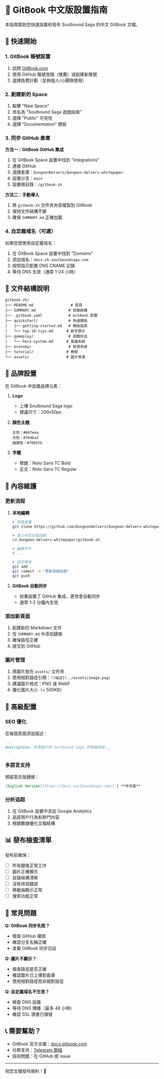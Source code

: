 # 📖 GitBook 中文版設置指南

本指南幫助您快速設置和發布 Soulbound Saga 的中文 GitBook 文檔。

## 🚀 快速開始

### 1. GitBook 賬號設置

1. 訪問 [GitBook.com](https://www.gitbook.com/)
2. 使用 GitHub 賬號登錄（推薦）或創建新賬號
3. 選擇免費計劃（足夠個人/小團隊使用）

### 2. 創建新的 Space

1. 點擊 "New Space"
2. 命名為 "Soulbound Saga 遊戲指南"
3. 選擇 "Public" 可見性
4. 選擇 "Documentation" 模板

### 3. 同步 GitHub 倉庫

**方法一：GitBook GitHub 集成**
1. 在 GitBook Space 設置中找到 "Integrations"
2. 連接 GitHub
3. 選擇倉庫：`DungeonDelvers/dungeon-delvers-whitepaper`
4. 設置分支：`main`
5. 設置根目錄：`/gitbook-zh`

**方法二：手動導入**
1. 將 `gitbook-zh` 文件夾內容複製到 GitBook
2. 保持文件結構不變
3. 確保 `SUMMARY.md` 正確加載

### 4. 自定義域名（可選）

如果您想使用自定義域名：
1. 在 GitBook Space 設置中找到 "Domains"
2. 添加域名：`docs-zh.soulboundsaga.com`
3. 按照指示配置 DNS CNAME 記錄
4. 等待 DNS 生效（通常 1-24 小時）

## 📁 文件結構說明

```
gitbook-zh/
├── README.md                 # 首頁
├── SUMMARY.md               # 目錄結構
├── .gitbook.yaml            # GitBook 配置
├── quickstart/              # 快速開始
│   ├── getting-started.md   # 開始指南
│   └── top-10-tips.md      # 新手提示
├── gameplay/                # 遊戲玩法
│   └── hero-system.md      # 英雄系統
├── economy/                 # 經濟系統
├── tutorial/               # 教程
└── assets/                 # 圖片資源
```

## 🎨 品牌設置

在 GitBook 中設置品牌元素：

1. **Logo**
   - 上傳 Soulbound Saga logo
   - 建議尺寸：200x50px

2. **顏色主題**
   ```
   主色：#667eea
   次色：#764ba2
   強調色：#f093fb
   ```

3. **字體**
   - 標題：Noto Sans TC Bold
   - 正文：Noto Sans TC Regular

## 📝 內容維護

### 更新流程

1. **本地編輯**
   ```bash
   # 克隆倉庫
   git clone https://github.com/DungeonDelvers/dungeon-delvers-whitepaper.git
   
   # 進入中文文檔目錄
   cd dungeon-delvers-whitepaper/gitbook-zh
   
   # 編輯文件
   # ...
   
   # 提交更改
   git add .
   git commit -m "更新遊戲指南"
   git push
   ```

2. **GitBook 自動同步**
   - 如果設置了 GitHub 集成，更改會自動同步
   - 通常 1-2 分鐘內生效

### 添加新頁面

1. 創建新的 Markdown 文件
2. 在 `SUMMARY.md` 中添加鏈接
3. 確保路徑正確
4. 提交到 GitHub

### 圖片管理

1. 將圖片放在 `assets/` 文件夾
2. 使用相對路徑引用：`![描述](../assets/image.png)`
3. 建議圖片格式：PNG 或 WebP
4. 優化圖片大小（< 500KB）

## 🔧 高級配置

### SEO 優化

在每個頁面添加描述：
```markdown
---
description: 本頁面介紹 Soulbound Saga 的英雄系統...
---
```

### 多語言支持

預留英文版鏈接：
```markdown
[English Version](https://docs.soulboundsaga.com/) | **中文版**
```

### 分析追踪

1. 在 GitBook 設置中添加 Google Analytics
2. 追踪用戶行為和熱門內容
3. 根據數據優化文檔結構

## 📊 發布檢查清單

發布前確保：

- [ ] 所有鏈接正常工作
- [ ] 圖片正確顯示
- [ ] 目錄結構清晰
- [ ] 沒有拼寫錯誤
- [ ] 移動端顯示正常
- [ ] 搜索功能正常

## 🚨 常見問題

**Q: GitBook 同步失敗？**
- 檢查 GitHub 權限
- 確認分支名稱正確
- 查看 GitBook 同步日誌

**Q: 圖片不顯示？**
- 檢查路徑是否正確
- 確認圖片已上傳到倉庫
- 使用相對路徑而非絕對路徑

**Q: 自定義域名不生效？**
- 檢查 DNS 設置
- 等待 DNS 傳播（最多 48 小時）
- 確認 SSL 證書已頒發

## 📞 需要幫助？

- GitBook 官方文檔：[docs.gitbook.com](https://docs.gitbook.com/)
- 社群支持：[Telegram 群組](https://t.me/Soulbound_Saga)
- 技術問題：在 GitHub 提 issue

---

祝您文檔發布順利！🎉